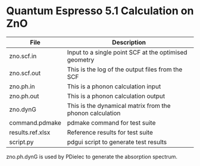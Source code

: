 # Quantum Espresso 5.1 Calculation on ZnO

| File              | Description                                                               |
| ----------------- | --------------------------------------------------------------------------|
| zno.scf.in        | Input to a single point SCF at the optimised geometry                     |
| zno.scf.out       | This is the log of the output files from the SCF                          |
| zno.ph.in         | This is a phonon calculation input                                        |
| zno.ph.out        | This is a phonon calculation output                                       |
| zno.dynG          | This is the dynamical matrix from the phonon calculation                  |
| command.pdmake    | pdmake command for test suite                                             |
| results.ref.xlsx  | Reference results for test suite                                          |
| script.py         | pdgui script to generate test results                                     |

zno.ph.dynG is used by PDielec to generate the absorption spectrum.

